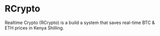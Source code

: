# RCrypto
Realtime Crypto (RCrypto) is a build a system that saves real-time BTC &amp; ETH prices in Kenya Shilling.
